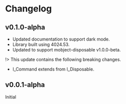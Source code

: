 # Changelog

## v0.1.0-alpha

- Updated documentation to support dark mode.
- Library built using 4024.53.
- Updated to support mobject-disposable v1.0.0-beta.

!> This update contains the following breaking changes.

- I_Command extends from I_Disposable.

## v0.0.1-alpha

Initial

